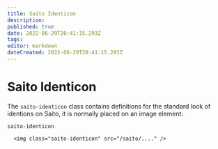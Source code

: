 ```yaml
---
title: Saito Identicon
description: 
published: true
date: 2022-06-29T20:41:15.293Z
tags: 
editor: markdown
dateCreated: 2022-06-29T20:41:15.293Z
---
```


# Saito Identicon

The ``` saito-identicon ``` class contains definitions for the standard look of identions on Saito, it is normally placed on an image element:


```saito-identicon```
````
  <img class="saito-identicon" src="/saito/...." />
````